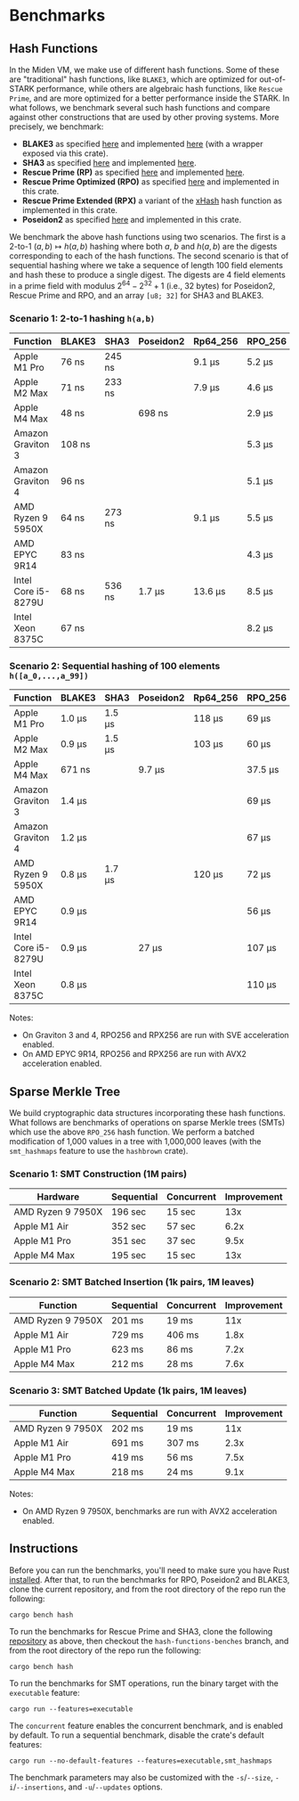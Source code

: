 # Benchmarks

## Hash Functions
In the Miden VM, we make use of different hash functions. Some of these are "traditional" hash functions, like `BLAKE3`, which are optimized for out-of-STARK performance, while others are algebraic hash functions, like `Rescue Prime`, and are more optimized for a better performance inside the STARK. In what follows, we benchmark several such hash functions and compare against other constructions that are used by other proving systems. More precisely, we benchmark:

* **BLAKE3** as specified [here](https://github.com/BLAKE3-team/BLAKE3-specs/blob/master/blake3.pdf) and implemented [here](https://github.com/BLAKE3-team/BLAKE3) (with a wrapper exposed via this crate).
* **SHA3** as specified [here](https://nvlpubs.nist.gov/nistpubs/FIPS/NIST.FIPS.202.pdf) and implemented [here](https://github.com/novifinancial/winterfell/blob/46dce1adf0/crypto/src/hash/sha/mod.rs).
* **Rescue Prime (RP)** as specified [here](https://eprint.iacr.org/2020/1143) and implemented [here](https://github.com/novifinancial/winterfell/blob/46dce1adf0/crypto/src/hash/rescue/rp64_256/mod.rs).
* **Rescue Prime Optimized (RPO)** as specified [here](https://eprint.iacr.org/2022/1577) and implemented in this crate.
* **Rescue Prime Extended (RPX)** a variant of the [xHash](https://eprint.iacr.org/2023/1045) hash function as implemented in this crate.
* **Poseidon2** as specified [here](https://eprint.iacr.org/2023/323) and implemented in this crate.

We benchmark the above hash functions using two scenarios. The first is a 2-to-1 $(a,b)\mapsto h(a,b)$ hashing where both $a$, $b$ and $h(a,b)$ are the digests corresponding to each of the hash functions.
The second scenario is that of sequential hashing where we take a sequence of length $100$ field elements and hash these to produce a single digest. The digests are $4$ field elements in a prime field with modulus $2^{64} - 2^{32} + 1$ (i.e., 32 bytes) for Poseidon2, Rescue Prime and RPO, and an array `[u8; 32]` for SHA3 and BLAKE3.

### Scenario 1: 2-to-1 hashing `h(a,b)`

| Function            | BLAKE3 | SHA3   | Poseidon2 | Rp64_256 | RPO_256 | RPX_256 |
| ------------------- | ------ | ------ | --------- | -------- | ------- | ------- |
| Apple M1 Pro        | 76 ns  | 245 ns |           | 9.1 µs   | 5.2 µs  | 2.7 µs  |
| Apple M2 Max        | 71 ns  | 233 ns |           | 7.9 µs   | 4.6 µs  | 2.4 µs  |
| Apple M4 Max        | 48 ns  |        | 698 ns    |          | 2.9 µs  | 1.5 µs  |
| Amazon Graviton 3   | 108 ns |        |           |          | 5.3 µs  | 3.1 µs  |
| Amazon Graviton 4   | 96 ns  |        |           |          | 5.1 µs  | 2.8 µs  |
| AMD Ryzen 9 5950X   | 64 ns  | 273 ns |           | 9.1 µs   | 5.5 µs  |         |
| AMD EPYC 9R14       | 83 ns  |        |           |          | 4.3 µs  | 2.4 µs  |
| Intel Core i5-8279U | 68 ns  | 536 ns | 1.7 µs    | 13.6 µs  | 8.5 µs  | 4.4 µs  |
| Intel Xeon 8375C    | 67 ns  |        |           |          | 8.2 µs  |         |

### Scenario 2: Sequential hashing of 100 elements `h([a_0,...,a_99])`

| Function            | BLAKE3 | SHA3   | Poseidon2 | Rp64_256 | RPO_256 | RPX_256 |
| ------------------- | ------ | ------ | --------- | -------- | ------- | ------- |
| Apple M1 Pro        | 1.0 µs | 1.5 µs |           | 118 µs   | 69 µs   | 35 µs   |
| Apple M2 Max        | 0.9 µs | 1.5 µs |           | 103 µs   | 60 µs   | 31 µs   |
| Apple M4 Max        | 671 ns |        | 9.7 µs    |          | 37.5 µs | 19.4 µs |
| Amazon Graviton 3   | 1.4 µs |        |           |          | 69 µs   | 41 µs   |
| Amazon Graviton 4   | 1.2 µs |        |           |          | 67 µs   | 36 µs   |
| AMD Ryzen 9 5950X   | 0.8 µs | 1.7 µs |           | 120 µs   | 72 µs   |         |
| AMD EPYC 9R14       | 0.9 µs |        |           |          | 56 µs   | 32 µs   |
| Intel Core i5-8279U | 0.9 µs |        | 27 µs     |          | 107 µs  | 56 µs   |
| Intel Xeon 8375C    | 0.8 µs |        |           |          | 110 µs  |         |

Notes:
- On Graviton 3 and 4, RPO256 and RPX256 are run with SVE acceleration enabled.
- On AMD EPYC 9R14, RPO256 and RPX256 are run with AVX2 acceleration enabled.

## Sparse Merkle Tree
We build cryptographic data structures incorporating these hash functions.
What follows are benchmarks of operations on sparse Merkle trees (SMTs) which use the above `RPO_256` hash function.
We perform a batched modification of 1,000 values in a tree with 1,000,000 leaves (with the `smt_hashmaps` feature to use the `hashbrown` crate).

### Scenario 1: SMT Construction (1M pairs)

| Hardware          | Sequential | Concurrent | Improvement |
| ----------------- | ---------- | ---------- | ----------- |
| AMD Ryzen 9 7950X | 196 sec    | 15 sec     | 13x         |
| Apple M1 Air      | 352 sec    | 57 sec     | 6.2x        |
| Apple M1 Pro      | 351 sec    | 37 sec     | 9.5x        |
| Apple M4 Max      | 195 sec    | 15 sec     | 13x         |

### Scenario 2: SMT Batched Insertion (1k pairs, 1M leaves)

| Function          | Sequential | Concurrent | Improvement |
| ----------------- | ---------- | ---------- | ----------- |
| AMD Ryzen 9 7950X | 201 ms     | 19 ms      | 11x         |
| Apple M1 Air      | 729 ms     | 406 ms     | 1.8x        |
| Apple M1 Pro      | 623 ms     | 86 ms      | 7.2x        |
| Apple M4 Max      | 212 ms     | 28 ms      | 7.6x        |

### Scenario 3: SMT Batched Update (1k pairs, 1M leaves)

| Function          | Sequential | Concurrent | Improvement |
| ----------------- | ---------- | ---------- | ----------- |
| AMD Ryzen 9 7950X | 202 ms     | 19 ms      | 11x         |
| Apple M1 Air      | 691 ms     | 307 ms     | 2.3x        |
| Apple M1 Pro      | 419 ms     | 56 ms      | 7.5x        |
| Apple M4 Max      | 218 ms     | 24 ms      | 9.1x        |

Notes:
- On AMD Ryzen 9 7950X, benchmarks are run with AVX2 acceleration enabled.

## Instructions
Before you can run the benchmarks, you'll need to make sure you have Rust [installed](https://www.rust-lang.org/tools/install). After that, to run the benchmarks for RPO, Poseidon2 and BLAKE3, clone the current repository, and from the root directory of the repo run the following:

 ```
 cargo bench hash
 ```

To run the benchmarks for Rescue Prime and SHA3, clone the following [repository](https://github.com/Dominik1999/winterfell.git) as above, then checkout the `hash-functions-benches` branch, and from the root directory of the repo run the following:

```
cargo bench hash
```

To run the benchmarks for SMT operations, run the binary target with the `executable` feature:

```
cargo run --features=executable
```

The `concurrent` feature enables the concurrent benchmark, and is enabled by default. To run a sequential benchmark,
disable the crate's default features:

```
cargo run --no-default-features --features=executable,smt_hashmaps
```

The benchmark parameters may also be customized with the `-s`/`--size`, `-i`/`--insertions`, and `-u`/`--updates` options.
